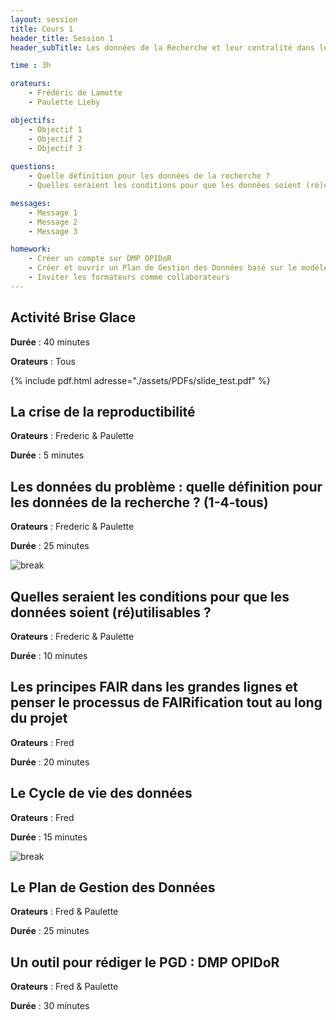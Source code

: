 ```yaml
---
layout: session
title: Cours 1
header_title: Session 1
header_subTitle: Les données de la Recherche et leur centralité dans le processus de recherche

time : 3h

orateurs:
    - Frédéric de Lamotte
    - Paulette Lieby

objectifs:
    - Objectif 1
    - Objectif 2
    - Objectif 3
  
questions:
    - Quelle définition pour les données de la recherche ? 
    - Quelles seraient les conditions pour que les données soient (ré)utilisables ?

messages:
    - Message 1
    - Message 2
    - Message 3

homework:
    - Créer un compte sur DMP OPIDoR
    - Créer et ouvrir un Plan de Gestion des Données basé sur le modèle choisi (mode entraînement)
    - Inviter les formateurs comme collaborateurs
---
```


## Activité Brise Glace

**Durée** : 40 minutes

**Orateurs** : Tous

{% include pdf.html adresse="./assets/PDFs/slide_test.pdf" %}

## La crise de la reproductibilité

**Orateurs** : Frederic & Paulette

**Durée** : 5 minutes

## Les données du problème : quelle définition pour les données de la recherche ? (1-4-tous)

**Orateurs** : Frederic & Paulette

**Durée** : 25 minutes

![break](https://cdn.pixabay.com/photo/2018/11/01/20/09/break-3788979_1280.jpg)

## Quelles seraient les conditions pour que les données soient (ré)utilisables ?

**Orateurs** : Frederic & Paulette

**Durée** : 10 minutes

## Les principes FAIR dans les grandes lignes et penser le processus de FAIRification tout au long du projet

**Orateurs** : Fred 

**Durée** : 20 minutes

## Le Cycle de vie des données

**Orateurs** : Fred

**Durée** : 15 minutes

![break](https://cdn.pixabay.com/photo/2018/11/01/20/09/break-3788979_1280.jpg)

## Le Plan de Gestion des Données

**Orateurs** : Fred & Paulette

**Durée** : 25 minutes

## Un outil pour rédiger le PGD : DMP OPIDoR

**Orateurs** : Fred & Paulette

**Durée** : 30 minutes
